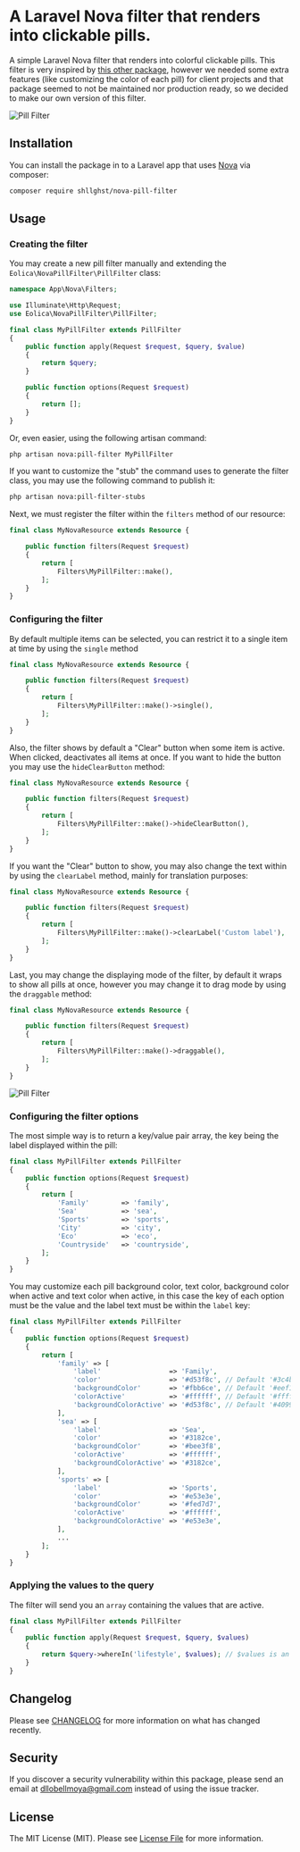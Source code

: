 # A Laravel Nova filter that renders into clickable pills.

A simple Laravel Nova filter that renders into colorful clickable pills. This filter is very inspired by [this other package](https://github.com/dcasia/nova-pill-filter), however we needed some extra features (like customizing the color of each pill) for client projects and that package seemed to not be maintained nor production ready, so we decided to make our own version of this filter.

![Pill Filter](https://raw.githubusercontent.com/Eolica-Web/nova-pill-filter/master/docs/screenshots/screenshot_1.png)

## Installation

You can install the package in to a Laravel app that uses [Nova](https://nova.laravel.com) via composer:

``` bash
composer require shllghst/nova-pill-filter
```

## Usage

### Creating the filter

You may create a new pill filter manually and extending the `Eolica\NovaPillFilter\PillFilter` class:

``` php
namespace App\Nova\Filters;

use Illuminate\Http\Request;
use Eolica\NovaPillFilter\PillFilter;

final class MyPillFilter extends PillFilter
{
    public function apply(Request $request, $query, $value)
    {
        return $query;
    }

    public function options(Request $request)
    {
        return [];
    }
}
```

Or, even easier, using the following artisan command:

``` bash
php artisan nova:pill-filter MyPillFilter
```

If you want to customize the "stub" the command uses to generate the filter class, you may use the following command to publish it:

``` bash
php artisan nova:pill-filter-stubs
```

Next, we must register the filter within the `filters` method of our resource:

``` php
final class MyNovaResource extends Resource {

    public function filters(Request $request)
    {
        return [
            Filters\MyPillFilter::make(),
        ];
    }
}
```

### Configuring the filter

By default multiple items can be selected, you can restrict it to a single item at time by using the `single` method

``` php
final class MyNovaResource extends Resource {

    public function filters(Request $request)
    {
        return [
            Filters\MyPillFilter::make()->single(),
        ];
    }
}
```

Also, the filter shows by default a "Clear" button when some item is active. When clicked, deactivates all items at once. If you want to hide the button you may use the `hideClearButton` method:

``` php
final class MyNovaResource extends Resource {

    public function filters(Request $request)
    {
        return [
            Filters\MyPillFilter::make()->hideClearButton(),
        ];
    }
}
```

If you want the "Clear" button to show, you may also change the text within by using the `clearLabel` method, mainly for translation purposes:

``` php
final class MyNovaResource extends Resource {

    public function filters(Request $request)
    {
        return [
            Filters\MyPillFilter::make()->clearLabel('Custom label'),
        ];
    }
}
```

Last, you may change the displaying mode of the filter, by default it wraps to show all pills at once, however you may change it to drag mode by using the `draggable` method:

``` php
final class MyNovaResource extends Resource {

    public function filters(Request $request)
    {
        return [
            Filters\MyPillFilter::make()->draggable(),
        ];
    }
}
```

![Pill Filter](https://raw.githubusercontent.com/Eolica-Web/nova-pill-filter/master/docs/screenshots/screenshot_2.png)

### Configuring the filter options

The most simple way is to return a key/value pair array, the key being the label displayed within the pill:

``` php
final class MyPillFilter extends PillFilter
{
    public function options(Request $request)
    {
        return [
            'Family'        => 'family',
            'Sea'           => 'sea',
            'Sports'        => 'sports',
            'City'          => 'city',
            'Eco'           => 'eco',
            'Countryside'   => 'countryside',
        ];
    }
}
```

You may customize each pill background color, text color, background color when active and text color when active, in this case the key of each option must be the value and the label text must be within the `label` key:

``` php
final class MyPillFilter extends PillFilter
{
    public function options(Request $request)
    {
        return [
            'family' => [
                'label'                 => 'Family',
                'color'                 => '#d53f8c', // Default '#3c4b5f'
                'backgroundColor'       => '#fbb6ce', // Default '#eef1f4'
                'colorActive'           => '#ffffff', // Default '#ffffff'
                'backgroundColorActive' => '#d53f8c', // Default '#4099de'
            ],
            'sea' => [
                'label'                 => 'Sea',
                'color'                 => '#3182ce',
                'backgroundColor'       => '#bee3f8',
                'colorActive'           => '#ffffff',
                'backgroundColorActive' => '#3182ce',
            ],
            'sports' => [
                'label'                 => 'Sports',
                'color'                 => '#e53e3e',
                'backgroundColor'       => '#fed7d7',
                'colorActive'           => '#ffffff',
                'backgroundColorActive' => '#e53e3e',
            ],
            ...
        ];
    }
}
```

### Applying the values to the query

The filter will send you an `array` containing the values that are active.

``` php
final class MyPillFilter extends PillFilter
{
    public function apply(Request $request, $query, $values)
    {
        return $query->whereIn('lifestyle', $values); // $values is an array
    }
}
```

## Changelog

Please see [CHANGELOG](CHANGELOG.md) for more information on what has changed recently.

## Security

If you discover a security vulnerability within this package, please send an email at dllobellmoya@gmail.com instead of using the issue tracker.

## License

The MIT License (MIT). Please see [License File](LICENSE.md) for more information.

